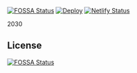 [![FOSSA Status](https://app.fossa.com/api/projects/git%2Bgithub.com%2Fcuilongjin%2Fhexo-blog.svg?type=shield)](https://app.fossa.com/projects/git%2Bgithub.com%2Fcuilongjin%2Fhexo-blog?ref=badge_shield)
[![Deploy](https://github.com/cuilongjin/hexo-blog/actions/workflows/deploy.yml/badge.svg)](https://github.com/cuilongjin/hexo-blog/actions/workflows/deploy.yml)
[![Netlify Status](https://api.netlify.com/api/v1/badges/be309365-f336-4374-a2e5-5f02e57e6a0b/deploy-status)](https://app.netlify.com/sites/wqdy-hexo/deploys)

2030

<!-- 谈恋爱搞社交样样不行，玩电脑编程序绝不服输 -->


## License
[![FOSSA Status](https://app.fossa.com/api/projects/git%2Bgithub.com%2Fcuilongjin%2Fhexo-blog.svg?type=large)](https://app.fossa.com/projects/git%2Bgithub.com%2Fcuilongjin%2Fhexo-blog?ref=badge_large)
